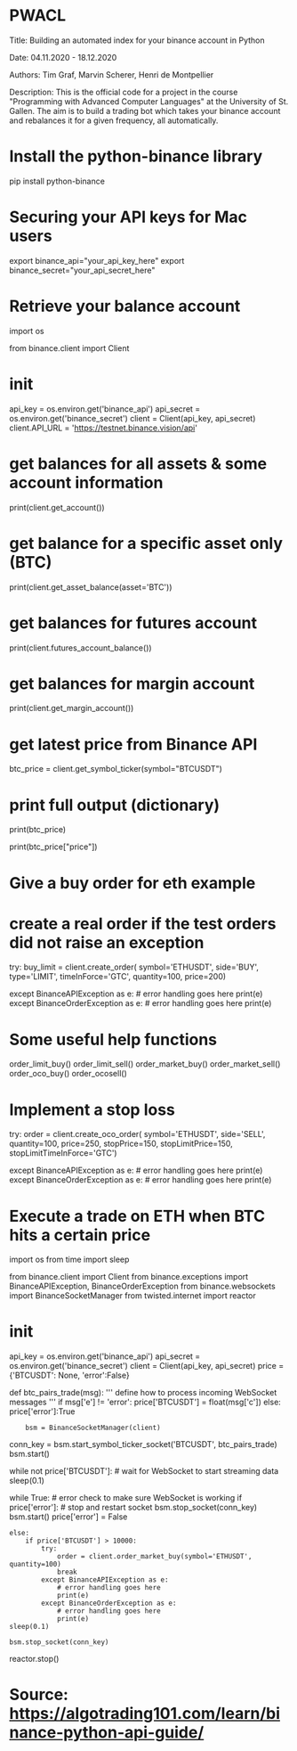 # PWACL
Title: Building an automated index for your binance account in Python

Date: 04.11.2020 - 18.12.2020

Authors: Tim Graf, Marvin Scherer, Henri de Montpellier

Description:
This is the official code for a project in the course "Programming with Advanced Computer Languages" at the University of St. Gallen. The aim is to build a trading bot which takes your binance account and rebalances it for a given frequency, all automatically. 



# Install the python-binance library
pip install python-binance

# Securing your API keys for Mac users
export binance_api="your_api_key_here"
export binance_secret="your_api_secret_here"

# Retrieve your balance account
import os

from binance.client import Client

# init
api_key = os.environ.get('binance_api')
api_secret = os.environ.get('binance_secret')
client = Client(api_key, api_secret)
client.API_URL = 'https://testnet.binance.vision/api'

# get balances for all assets & some account information
print(client.get_account())

# get balance for a specific asset only (BTC)
print(client.get_asset_balance(asset='BTC'))

# get balances for futures account
print(client.futures_account_balance())

# get balances for margin account
print(client.get_margin_account())

# get latest price from Binance API
btc_price = client.get_symbol_ticker(symbol="BTCUSDT")
# print full output (dictionary)
print(btc_price)

print(btc_price["price"])

# Give a buy order for eth example

# create a real order if the test orders did not raise an exception

try:
    buy_limit = client.create_order(
        symbol='ETHUSDT',
        side='BUY',
        type='LIMIT',
        timeInForce='GTC',
        quantity=100,
        price=200)

except BinanceAPIException as e:
    # error handling goes here
    print(e)
except BinanceOrderException as e:
    # error handling goes here
    print(e)

# Some useful help functions

order_limit_buy()
order_limit_sell()
order_market_buy()
order_market_sell()
order_oco_buy()
order_ocosell()

# Implement a stop loss

try:
    order = client.create_oco_order(
        symbol='ETHUSDT',
        side='SELL',
        quantity=100,
        price=250,
        stopPrice=150,
        stopLimitPrice=150,
        stopLimitTimeInForce='GTC')

except BinanceAPIException as e:
    # error handling goes here
    print(e)
except BinanceOrderException as e:
    # error handling goes here
    print(e)
    
   # Execute a trade on ETH when BTC hits a certain price

import os
from time import sleep

from binance.client import Client
from binance.exceptions import BinanceAPIException, BinanceOrderException
from binance.websockets import BinanceSocketManager
from twisted.internet import reactor

# init
api_key = os.environ.get('binance_api')
api_secret = os.environ.get('binance_secret')
client = Client(api_key, api_secret)
price = {'BTCUSDT': None, 'error':False}

def btc_pairs_trade(msg):
    ''' define how to process incoming WebSocket messages '''
    if msg['e'] != 'error':
        price['BTCUSDT'] = float(msg['c'])
    else:
        price['error']:True
        
        bsm = BinanceSocketManager(client)
conn_key = bsm.start_symbol_ticker_socket('BTCUSDT', btc_pairs_trade)
bsm.start()

while not price['BTCUSDT']:
    # wait for WebSocket to start streaming data
    sleep(0.1)
    
while True:
    # error check to make sure WebSocket is working
    if price['error']:
        # stop and restart socket
        bsm.stop_socket(conn_key)
        bsm.start()
        price['error'] = False

    else:
        if price['BTCUSDT'] > 10000:
            try:
                order = client.order_market_buy(symbol='ETHUSDT', quantity=100)
                break
            except BinanceAPIException as e:
                # error handling goes here
                print(e)
            except BinanceOrderException as e:
                # error handling goes here
                print(e)
    sleep(0.1)
    
    bsm.stop_socket(conn_key)
reactor.stop()

# Source: https://algotrading101.com/learn/binance-python-api-guide/ 
